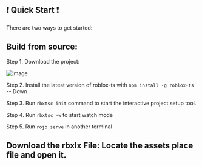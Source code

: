 ## :exclamation: Quick Start :exclamation:

There are two ways to get started:

## Build from source: 

Step 1. Download the project: 

![image](https://user-images.githubusercontent.com/68000848/119565236-06235180-bdaa-11eb-8103-0c93e09718b7.png)  

Step 2. Install the latest version of roblox-ts with ``npm install -g roblox-ts`` -- Down

Step 3. Run ``rbxtsc init`` command to start the interactive project setup tool.

Step 4. Run ``rbxtsc -w`` to start watch mode

Step 5. Run ``rojo serve`` in another terminal

## Download the rbxlx File: Locate the assets place file and open it.

